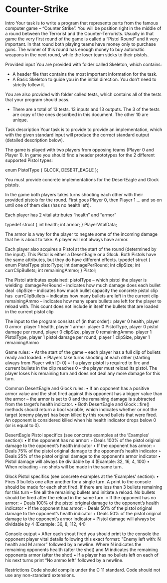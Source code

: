 # Counter-Strike

Intro
Your task is to write a program that represents parts from the famous computer game – “Counter Strike”.
You will be position right in the middle of a round between the Terrorist and the Counter-Terrorists.
Usually in that game the very first round of the game is called a “Pistol Round” and it very important. In that round both playing teams have money only to purchase guns. The winner of this round has enough money to buy automatic weapons in the next round, while the loser team sticks to their pistols.


Provided input
You are provided with folder called Skeleton, which contains:
- A header file that contains the most important information for the task.
- A Basic Skeleton to guide you in the initial direction. You don’t need to strictly follow it.

You are also provided with folder called tests, which contains all of the tests that your program should pass.
- There are a total of 13 tests. 13 inputs and 13 outputs. The 3 of the tests are copy of the ones described in this document. The other 10 are unique.


Task description
Your task is to provide to provide an implementation, which with the given standard input will produce the correct standard output (detailed description below).

The game is played with two players from opposing teams (Player 0 and Player 1).
In game you should find a header prototypes for the 2 different supported Pistol types:

enum PistolType {
  GLOCK, DESERT_EAGLE
};

You must provide concrete implementations for the DesertEagle and Glock pistols.

In the game both players takes turns shooting each other with their provided pistols for the round.
First goes Player 0, then Player 1 … and so on until one of them dies (has no health left).

Each player has 2 vital attributes “health” and “armor”

typedef struct {
  int health;
  int armor;
} PlayerVitalData;

The armor is a way for the player to negate some of the incoming damage that he is about to take.
A player will not always have armor.



Each player also acquires a Pistol at the start of the round (determined by the input).
This Pistol is either a DesertEagle or a Glock.
Both Pistols have the same attributes, but they do have different effects.
typedef struct {
  enum PistolType pistolType;
  int damagePerRound;
  int clipSize;
  int currClipBullets;
  int remainingAmmo;
} Pistol;

The Pistol attributes explained:
pistolType – which pistol the player is wielding
    ​ damagePerRound – indicates how much damage does each bullet deal
    ​ clipSize – indicates how much bullet capacity the concrete pistol clip has
    ​ currClipBullets – indicates how many bullets are left in the current clip
    ​ remainingAmmo – indicates how many spare bullets are left for the player to reload with.
This count does not include in itself the bullets that are loaded in the current pistol clip

The input to the program consists of (in that order):
    ​ player 0 health, player 0 armor
    ​ player 1 health, player 1 armor
    ​ player 0 PistolType, player 0 pistol damage per round, player 0 clipSize, player 0 remainingAmmo
    ​ player 1 PistolType, player 1 pistol damage per round, player 1 clipSize, player 1 remainingAmmo

Game rules:
    • At the start of the game – each player has a full clip of bullets ready and loaded.
    • Players take turns shooting at each other (starting always from Player with ID: 0)
    • If a player pistol is required to fire and current bullets in the clip reaches 0 – the player must reload its pistol. The player loses his remaining turn and does not deal any more damage for this turn.

Common DesertEagle and Glock rules:
    • If an opponent has a positive armor value and the shot fired against this opponent has a bigger value than the armor – the armor is set to 0 and the remaining damage is subtracted from the target’s health indicator.
    • Both DesertEagle and Glock ::fire() methods should return a bool variable, which indicates whether or not the target (enemy player) has been killed by this round bullets that were fired.
An opponent is considered killed when his health indicator drops below 0 (or is equal to 0).

DesertEagle Pistol specifics (see concrete examples at the ‘Examples’ section):
    • If the opponent has no armor: 
        ◦ Deals 100% of the pistol original damage to the opponent’s health indicator
    • If the opponent has armor: 
        ◦ Deals 75% of the pistol original damage to the opponent’s health indicator 
        ◦ Deals 25% of the pistol original damage to the opponent’s armor indicator
    • Pistol damage will always be dividable by 4 (Example: 32, 16, 4, 100)
    • When reloading – no shots will be made in the same turn.

Glock Pistol specifics (see concrete examples at the ‘Examples’ section):
    • Fires 3 bullets one after another for a single turn. A print to the console should be made for each shot fired.
If there are less than 3 bullets remaining for this turn – fire all the remaining bullets and initiate a reload.
No bullets should be fired after the reload in the same turn.
    • If the opponent has no armor: 
        ◦ Deals 100% of the pistol original damage to the opponent’s health indicator
    • If the opponent has armor: 
        ◦ Deals 50% of the pistol original damage to the opponent’s health indicator 
        ◦ Deals 50% of the pistol original damage to the opponent’s armor indicator
    • Pistol damage will always be dividable by 4 (Example: 36, 8, 112, 44)

Console output
    • After each shout fired you should print to the console the opponent player vital details following this exact format:
"Enemy left with: N health and M armor” followed by a newline.
Where N indicates the remaining opponents health (after the shot) and
 M indicates the remaining opponents armor (after the shot)
    • If a player has no bullets left on each of his next turns print “No ammo left” followed by a newline.

Restrictions
Code should compile under the C 11 standard.
Code should not use any non-standard extensions.
